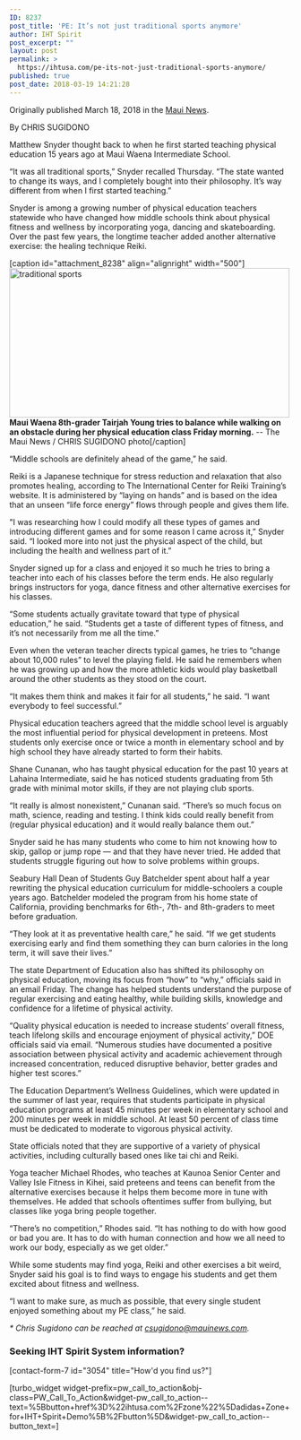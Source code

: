 ```yaml
---
ID: 8237
post_title: 'PE: It’s not just traditional sports anymore'
author: IHT Spirit
post_excerpt: ""
layout: post
permalink: >
  https://ihtusa.com/pe-its-not-just-traditional-sports-anymore/
published: true
post_date: 2018-03-19 14:21:28
---
```

Originally published March 18, 2018 in the <a href="http://popl.ink/VXQxaa">Maui News</a>.

By CHRIS SUGIDONO

Matthew Snyder thought back to when he first started teaching physical education 15 years ago at Maui Waena Intermediate School.

<span class="quotations">“It was all traditional sports,”</span> Snyder recalled Thursday. <span class="quotations">“The state wanted to change its ways, and I completely bought into their philosophy. It’s way different from when I first started teaching.”</span>

Snyder is among a growing number of physical education teachers statewide who have changed how middle schools think about physical fitness and wellness by incorporating yoga, dancing and skateboarding. Over the past few years, the longtime teacher added another alternative exercise: the healing technique Reiki.<!--more-->

[caption id="attachment_8238" align="alignright" width="500"]<a href="https://ihtusa.com/wp-content/uploads/2018/03/6-cs-maui-waena-pe-b-3-16-18.jpg"><img class="wp-image-8238" src="https://ihtusa.com/wp-content/uploads/2018/03/6-cs-maui-waena-pe-b-3-16-18-300x160.jpg" alt="traditional sports" width="500" height="267" /></a> <strong>Maui Waena 8th-grader Tairjah Young tries to balance while walking on an obstacle during her physical education class Friday morning.</strong> -- The Maui News / CHRIS SUGIDONO photo[/caption]

<span class="quotations">“Middle schools are definitely ahead of the game,”</span> he said.

Reiki is a Japanese technique for stress reduction and relaxation that also promotes healing, according to The International Center for Reiki Training’s website. It is administered by <span class="quotations">“laying on hands”</span> and is based on the idea that an unseen <span class="quotations">“life force energy”</span> flows through people and gives them life.

<span class="quotations">"I was researching how I could modify all these types of games and introducing different games and for some reason I came across it,”</span> Snyder said. <span class="quotations">“I looked more into not just the physical aspect of the child, but including the health and wellness part of it.”</span>

Snyder signed up for a class and enjoyed it so much he tries to bring a teacher into each of his classes before the term ends. He also regularly brings instructors for yoga, dance fitness and other alternative exercises for his classes.

<span class="quotations">“Some students actually gravitate toward that type of physical education,”</span> he said. <span class="quotations">“Students get a taste of different types of fitness, and it’s not necessarily from me all the time.”</span>

Even when the veteran teacher directs typical games, he tries to <span class="quotations">“change about 10,000 rules”</span> to level the playing field. He said he remembers when he was growing up and how the more athletic kids would play basketball around the other students as they stood on the court.

<span class="quotations">“It makes them think and makes it fair for all students,”</span> he said. <span class="quotations">“I want everybody to feel successful.”</span>

Physical education teachers agreed that the middle school level is arguably the most influential period for physical development in preteens. Most students only exercise once or twice a month in elementary school and by high school they have already started to form their habits.

Shane Cunanan, who has taught physical education for the past 10 years at Lahaina Intermediate, said he has noticed students graduating from 5th grade with minimal motor skills, if they are not playing club sports.

<span class="quotations">“It really is almost nonexistent,”</span> Cunanan said. <span class="quotations">“There’s so much focus on math, science, reading and testing. I think kids could really benefit from (regular physical education) and it would really balance them out.”</span>

Snyder said he has many students who come to him not knowing how to skip, gallop or jump rope — and that they have never tried. He added that students struggle figuring out how to solve problems within groups.

Seabury Hall Dean of Students Guy Batchelder spent about half a year rewriting the physical education curriculum for middle-schoolers a couple years ago. Batchelder modeled the program from his home state of California, providing benchmarks for 6th-, 7th- and 8th-graders to meet before graduation.

<span class="quotations">“They look at it as preventative health care,”</span> he said. <span class="quotations">“If we get students exercising early and find them something they can burn calories in the long term, it will save their lives.”</span>

The state Department of Education also has shifted its philosophy on physical education, moving its focus from <span class="quotations">“how”</span> to <span class="quotations">“why,”</span> officials said in an email Friday. The change has helped students understand the purpose of regular exercising and eating healthy, while building skills, knowledge and confidence for a lifetime of physical activity.

<span class="quotations">“Quality physical education is needed to increase students’ overall fitness, teach lifelong skills and encourage enjoyment of physical activity,”</span> DOE officials said via email. <span class="quotations">“Numerous studies have documented a positive association between physical activity and academic achievement through increased concentration, reduced disruptive behavior, better grades and higher test scores.”</span>

The Education Department’s Wellness Guidelines, which were updated in the summer of last year, requires that students participate in physical education programs at least 45 minutes per week in elementary school and 200 minutes per week in middle school. At least 50 percent of class time must be dedicated to moderate to vigorous physical activity.

State officials noted that they are supportive of a variety of physical activities, including culturally based ones like tai chi and Reiki.

Yoga teacher Michael Rhodes, who teaches at Kaunoa Senior Center and Valley Isle Fitness in Kihei, said preteens and teens can benefit from the alternative exercises because it helps them become more in tune with themselves. He added that schools oftentimes suffer from bullying, but classes like yoga bring people together.

<span class="quotations">“There’s no competition,”</span> Rhodes said. <span class="quotations">“It has nothing to do with how good or bad you are. It has to do with human connection and how we all need to work our body, especially as we get older.”</span>

While some students may find yoga, Reiki and other exercises a bit weird, Snyder said his goal is to find ways to engage his students and get them excited about fitness and wellness.

<span class="quotations">“I want to make sure, as much as possible, that every single student enjoyed something about my PE class,”</span> he said.

<em>* Chris Sugidono can be reached at csugidono@mauinews.com.</em>
<h3 class="article-newsletter-signup">Seeking IHT Spirit System information?</h3>
<p class="article-newsletter-signup">[contact-form-7 id="3054" title="How'd you find us?"]</p>
[turbo_widget widget-prefix=pw_call_to_action&obj-class=PW_Call_To_Action&widget-pw_call_to_action--text=%5Bbutton+href%3D%22ihtusa.com%2Fzone%22%5Dadidas+Zone+for+IHT+Spirit+Demo%5B%2Fbutton%5D&widget-pw_call_to_action--button_text=]